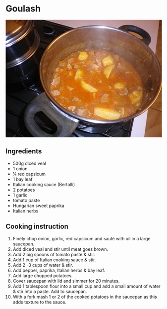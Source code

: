 # Goulash

![Goulash](../.gitbook/assets/goulash.jpg)

## Ingredients

* 500g diced veal
* 1 onion
* ¼ red capsicum
* 1 bay leaf
* Italian cooking sauce \(Bertolli\) 
* 2 potatoes
* 1 garlic
* tomato paste
* Hungarian sweet paprika
* Italian herbs

## Cooking instruction

1. Finely chop onion, garlic, red capsicum and sauté with oil in a large saucepan.
2. Add diced veal and stir until meat goes brown.
3. Add 2 big spoons of tomato paste & stir.
4. Add 1 cup of Italian cooking sauce & stir.
5. Add 2 -3 cups of water & stir.
6. Add pepper, paprika, Italian herbs & bay leaf.
7. Add large chopped potatoes.
8. Cover saucepan with lid and simmer for 20 minutes.
9. Add 1 tablespoon flour into a small cup and add a small amount of water & stir into a paste. Add to saucepan.
10. With a fork mash 1 or 2 of the cooked potatoes in the saucepan as this adds texture to the sauce.

